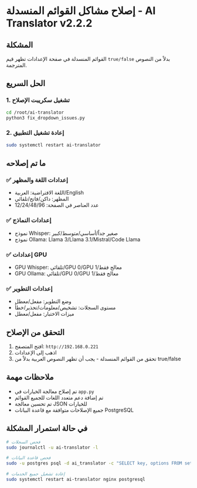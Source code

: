 # إصلاح مشاكل القوائم المنسدلة - AI Translator v2.2.2

## المشكلة
القوائم المنسدلة في صفحة الإعدادات تظهر قيم `true/false` بدلاً من النصوص المترجمة.

## الحل السريع

### 1. تشغيل سكريبت الإصلاح
```bash
cd /root/ai-translator
python3 fix_dropdown_issues.py
```

### 2. إعادة تشغيل التطبيق
```bash
sudo systemctl restart ai-translator
```

## ما تم إصلاحه

### ✅ إعدادات اللغة والمظهر
- اللغة الافتراضية: العربية/English
- المظهر: داكن/فاتح/تلقائي
- عدد العناصر في الصفحة: 12/24/48/96

### ✅ إعدادات النماذج
- نموذج Whisper: صغير جداً/أساسي/متوسط/كبير
- نموذج Ollama: Llama 3/Llama 3.1/Mistral/Code Llama

### ✅ إعدادات GPU
- GPU Whisper: تلقائي/GPU 0/GPU 1/معالج فقط
- GPU Ollama: تلقائي/GPU 0/GPU 1/معالج فقط

### ✅ إعدادات التطوير
- وضع التطوير: مفعل/معطل
- مستوى السجلات: تشخيص/معلومات/تحذير/خطأ
- ميزات الاختبار: مفعل/معطل

## التحقق من الإصلاح

1. افتح المتصفح: `http://192.168.0.221`
2. اذهب إلى الإعدادات
3. تحقق من القوائم المنسدلة - يجب أن تظهر النصوص العربية بدلاً من true/false

## ملاحظات مهمة

- تم إصلاح معالجة الخيارات في `app.py`
- تم إضافة دعم متعدد اللغات للجميع القوائم
- تم تحسين معالجة JSON للخيارات
- جميع الإصلاحات متوافقة مع قاعدة البيانات PostgreSQL

## في حالة استمرار المشكلة

```bash
# فحص السجلات
sudo journalctl -u ai-translator -l

# فحص قاعدة البيانات
sudo -u postgres psql -d ai_translator -c "SELECT key, options FROM settings WHERE type = 'select' LIMIT 5;"

# إعادة تشغيل جميع الخدمات
sudo systemctl restart ai-translator nginx postgresql
```